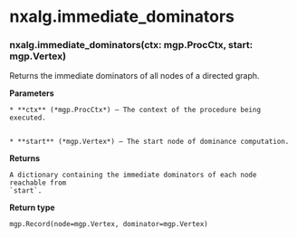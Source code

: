 # nxalg.immediate_dominators


### nxalg.immediate_dominators(ctx: mgp.ProcCtx, start: mgp.Vertex)
Returns the immediate dominators of all nodes of a directed graph.


**Parameters**

    
    * **ctx** (*mgp.ProcCtx*) – The context of the procedure being executed.


    * **start** (*mgp.Vertex*) – The start node of dominance computation.



**Returns**

    A dictionary containing the immediate dominators of each node reachable from
    `start`.



**Return type**

    mgp.Record(node=mgp.Vertex, dominator=mgp.Vertex)
